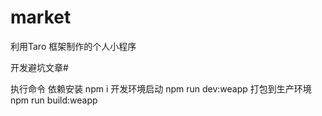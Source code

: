 # market
 利用Taro 框架制作的个人小程序

 开发避坑文章# 

 执行命令 依赖安装
 npm i 
 开发环境启动
 npm run dev:weapp
 打包到生产环境
 npm run build:weapp
